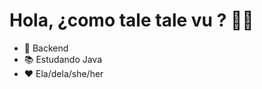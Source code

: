 

### <h1> Hola, ¿como tale tale vu ? ✌🏾 </h1>

- 🔭 Backend
- 📚 Estudando Java
- ❤ Ela/dela/she/her






